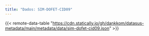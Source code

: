```yaml
---
title: "Dados: SIM-DOFET-CID09"
---
```


{{< remote-data-table "https://cdn.statically.io/gh/dankkom/datasus-metadata/main/metadata/data/sim-dofet-cid09.json" >}}
